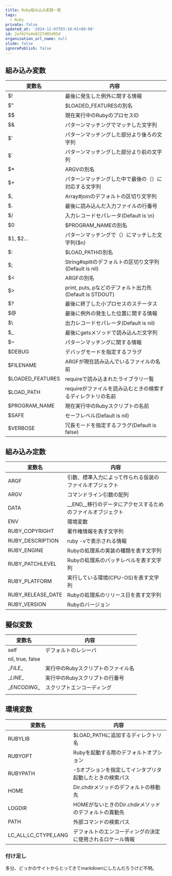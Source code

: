 ```yaml
---
title: Ruby組み込み変数一覧
tags:
  - Ruby
private: false
updated_at: '2024-12-03T03:10:01+09:00'
id: 2af62fa4e8227d05d95d
organization_url_name: null
slide: false
ignorePublish: false
---
```

## 組み込み変数

| 変数名           | 内容                                                        |
| ---------------- | ----------------------------------------------------------- |
| $!               | 最後に発生した例外に関する情報                              |
| $"               | $LOADED_FEATURESの別名                                      |
| $$               | 現在実行中のRubyのプロセスID                                |
| $&               | パターンマッチングでマッチした文字列                        |
| $'               | パターンマッチングした部分より後ろの文字列                  |
| $`               | パターンマッチングした部分より前の文字列                    |
| $*               | ARGVの別名                                                  |
| $+               | パターンマッチングした中で最後の（）に対応する文字列        |
| $,               | Array#joinのデフォルトの区切り文字列                        |
| $.               | 最後に読み込んだ入力ファイルの行番号                        |
| $/               | 入力レコードセパレータ(Default is \n)                       |
| $0               | $PROGRAM_NAMEの別名                                         |
| $1, $2...        | パターンマッチングで（）にマッチした文字列($n)              |
| $:               | $LOAD_PATHの別名                                            |
| $;               | String#splitのデフォルトの区切り文字列(Default is nil)      |
| $<               | ARGFの別名                                                  |
| $>               | print, puts, pなどのデフォルト出力先(Default is STDOUT)     |
| $?               | 最後に終了した小プロセスのステータス                        |
| $@               | 最後に例外の発生した位置に関する情報                        |
| $\               | 出力レコードセパレータ(Default is nil)                      |
| $_               | 最後にgetsメソッドで読み込んだ文字列                        |
| $~               | パターンマッチングに関する情報                              |
| $DEBUG           | デバッグモードを指定するフラグ                              |
| $FILENAME        | ARGFが現在読み込んでいるファイルの名前                      |
| $LOADED_FEATURES | requireで読み込まれたライブラリ一覧                         |
| $LOAD_PATH       | requireがファイルを読み込むときの検索するディレクトリの名前 |
| $PROGRAM_NAME    | 現在実行中のRubyスクリプトの名前                            |
| $SAFE            | セーフレベル(Default is nil)                                |
| $VERBOSE         | 冗長モードを指定するフラグ(Default is false)                |

## 組み込み定数

| 変数名            | 内容                                                         |
| ----------------- | ------------------------------------------------------------ |
| ARGF              | 引数、標準入力によって作られる仮装のファイルオブジェクト     |
| ARGV              | コマンドライン引数の配列                                     |
| DATA              | \__END__移行のデータにアクセスするためのファイルオブジェクト |
| ENV               | 環境変数                                                     |
| RUBY_COPYRIGHT    | 著作権情報を表す文字列                                       |
| RUBY_DESCRIPTION  | ruby -vで表示される情報                                      |
| RUBY_ENGINE       | Rubyの処理系の実装の種類を表す文字列                         |
| RUBY_PATCHLEVEL   | Rubyの処理系のパッチレベルを表す文字列                       |
| RUBY_PLATFORM     | 実行している環境(CPU-OS)を表す文字列                         |
| RUBY_RELEASE_DATE | Rubyの処理系のリリース日を表す文字列                         |
| RUBY_VERSION      | Rubyのバージョン                                             |

## 擬似変数

| 変数名           | 内容                               |
| ---------------- | ---------------------------------- |
| self             | デフォルトのレシーバ               |
| nil, true, false |                                    |
| \__FILE__        | 実行中のRubyスクリプトのファイル名 |
| \__LINE__        | 実行中のRubyスクリプトの行番号     |
| \__ENCODING__    | スクリプトエンコーディング         |
|                  |                                    |

## 環境変数

| 変数名               | 内容                                                       |
| -------------------- | ---------------------------------------------------------- |
| RUBYLIB              | $LOAD_PATHに追加するディレクトリ名                         |
| RUBYOPT              | Rubyを起動する際のデフォルトオプション                     |
| RUBYPATH             | -Sオプションを指定してインタプリタ起動したときの検索パス   |
| HOME                 | Dir.chdirメソッドのデフォルトの移動先                      |
| LOGDIR               | HOMEがないときのDir.chdirメソッドのデフォルトの異動先      |
| PATH                 | 外部コマンドの検索パス                                     |
| LC_ALL,LC_CTYPE,LANG | デフォルトのエンコーディングの決定に使用されるロケール情報 |

### 付け足し

多分、どっかのサイトからとってきてmarkdownにしたんだろうけど不明。
